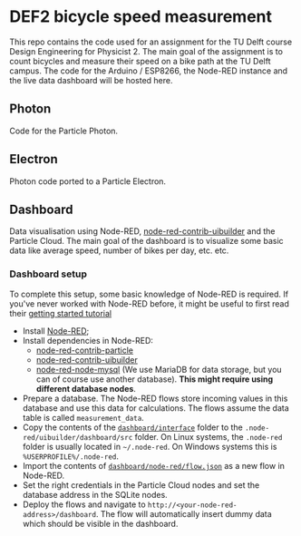 # DEF2 bicycle speed measurement

This repo contains the code used for an assignment for the TU Delft course Design Engineering for Physicist 2. The main goal of the assignment is to count bicycles and measure their speed on a bike path at the TU Delft campus. The code for the Arduino / ESP8266, the Node-RED instance and the live data dashboard will be hosted here.

## Photon
Code for the Particle Photon.

## Electron
Photon code ported to a Particle Electron.

## Dashboard
Data visualisation using Node-RED, [node-red-contrib-uibuilder](https://flows.nodered.org/node/node-red-contrib-uibuilder) and the Particle Cloud. The main goal of the dashboard is to visualize some basic data like average speed, number of bikes per day, etc. etc.

### Dashboard setup
To complete this setup, some basic knowledge of Node-RED is required. If you've never worked with Node-RED before, it might be useful to first read their [getting started tutorial](https://nodered.org/docs/getting-started/)
- Install [Node-RED](https://node-red.org);
- Install dependencies in Node-RED:
  - [node-red-contrib-particle](https://flows.nodered.org/node/node-red-contrib-particle)
  - [node-red-contrib-uibuilder](https://flows.nodered.org/node/node-red-contrib-uibuilder)
  - [node-red-node-mysql](https://flows.nodered.org/node/node-red-node-mysql) (We use MariaDB for data storage, but you can of course use another database). **This might require using different database nodes**.
 - Prepare a database. The Node-RED flows store incoming values in this database and use this data for calculations. The flows assume the data table is called `measurement_data`.
 - Copy the contents of the [`dashboard/interface`](https://github.com/crnh/def-cycle-speed/tree/master/dashboard/interface) folder to the `.node-red/uibuilder/dashboard/src` folder. On Linux systems, the `.node-red` folder is usually located in `~/.node-red`. On Windows systems this is `%USERPROFILE%/.node-red`.
 - Import the contents of [`dashboard/node-red/flow.json`](https://github.com/crnh/def-cycle-speed/blob/master/dashboard/node-red/flows.json) as a new flow in Node-RED.
 - Set the right credentials in the Particle Cloud nodes and set the database address in the SQLite nodes.
 - Deploy the flows and navigate to `http://<your-node-red-address>/dashboard`. The flow will automatically insert dummy data which should be visible in the dashboard.
